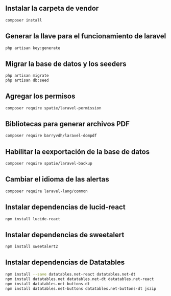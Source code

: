 <h2>Instalar la carpeta de vendor</h2>

```bash 
composer install
```

<h2>Generar la llave para el funcionamiento de laravel</h2>

```bash
php artisan key:generate
```

<h2>Migrar la base de datos y los seeders</h2>

```bash 
php artisan migrate
php artisan db:seed
```

<h2>Agregar los permisos</h2>

```bash
composer require spatie/laravel-permission
```

<h2>Bibliotecas para generar archivos PDF</h2>

```bash
composer require barryvdh/laravel-dompdf
```
<h2>Habilitar la eexportación de la base de datos</h2>

```bash
composer require spatie/laravel-backup
```
<h2>Cambiar el idioma de las alertas</h2>

```bash
composer require laravel-lang/common
```
<h2>Instalar dependencias de lucid-react</h2>

```bash
npm install lucide-react
```

<h2>Instalar dependencias de sweetalert</h2>

```bash
npm install sweetalert2
```

<h2>Instalar dependencias de Datatables</h2>

```bash
npm install --save datatables.net-react datatables.net-dt
npm install datatables.net datatables.net-dt datatables.net-react
npm install datatables.net-buttons-dt
npm install datatables.net-buttons datatables.net-buttons-dt jszip
```
